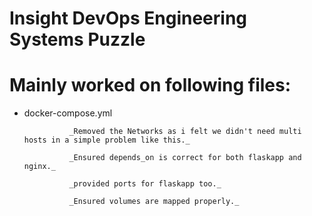 # Insight DevOps Engineering Systems Puzzle


# Mainly worked on following files:

- docker-compose.yml


                _Removed the Networks as i felt we didn't need multi hosts in a simple problem like this._
                
                _Ensured depends_on is correct for both flaskapp and nginx._
                
                _provided ports for flaskapp too._
                
                _Ensured volumes are mapped properly._
